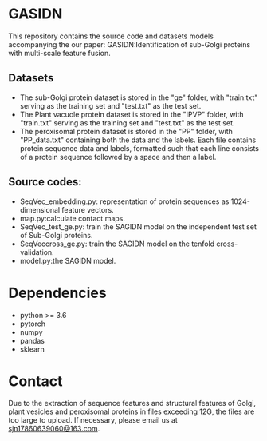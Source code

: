 # GASIDN
This repository contains the source code and datasets models accompanying the our paper: GASIDN:Identification of sub-Golgi proteins with multi-scale feature fusion.
## Datasets
* The sub-Golgi protein dataset is stored in the "ge" folder, with "train.txt" serving as the training set and "test.txt" as the test set.
* The Plant vacuole protein dataset is stored in the "IPVP" folder, with "train.txt" serving as the training set and "test.txt" as the test set.
* The peroxisomal protein dataset is stored in the "PP" folder, with "PP_data.txt" containing both the data and the labels.
  Each file contains protein sequence data and labels, formatted such that each line consists of a protein sequence followed by a space and then a label.
## Source codes:
* SeqVec_embedding.py: representation of protein sequences as 1024-dimensional feature vectors.
* map.py:calculate contact maps.
* SeqVec_test_ge.py: train the SAGIDN model on the independent test set of Sub-Golgi proteins.
* SeqVeccross_ge.py: train the SAGIDN model on the tenfold cross-validation.
* model.py:the SAGIDN model.
# Dependencies
* python >= 3.6
* pytorch
* numpy
* pandas
* sklearn

# Contact
Due to the extraction of sequence features and structural features of Golgi, plant vesicles and peroxisomal proteins in files exceeding 12G, the files are too large to upload. If necessary, please email us at sjn17860639060@163.com.
